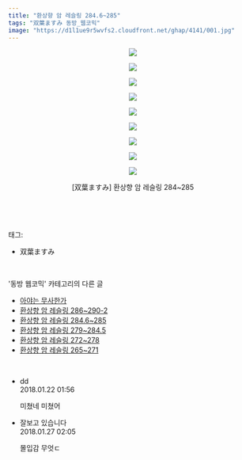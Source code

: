 ```yaml
---
title: "환상향 암 레슬링 284.6~285"
tags: "双葉ますみ 동방_웹코믹"
image: "https://d1l1ue9r5wvfs2.cloudfront.net/ghap/4141/001.jpg"
---
```

<div class="article">
<p style="text-align: center; clear: none; float: none;"><img src="{{ site.imgserver9 }}/ghap/4141/001.jpg"/></p>
<p style="text-align: center; clear: none; float: none;"><img src="{{ site.imgserver9 }}/ghap/4141/002.jpg"/></p>
<p style="text-align: center; clear: none; float: none;"><img src="{{ site.imgserver9 }}/ghap/4141/003.jpg"/></p>
<p style="text-align: center; clear: none; float: none;"><img src="{{ site.imgserver9 }}/ghap/4141/004.jpg"/></p>
<p style="text-align: center; clear: none; float: none;"><img src="{{ site.imgserver9 }}/ghap/4141/005.jpg"/></p>
<p style="text-align: center; clear: none; float: none;"><img src="{{ site.imgserver9 }}/ghap/4141/006.jpg"/></p>
<p style="text-align: center; clear: none; float: none;"><img src="{{ site.imgserver9 }}/ghap/4141/007.jpg"/></p>
<p style="text-align: center; clear: none; float: none;"><img src="{{ site.imgserver9 }}/ghap/4141/008.jpg"/></p>
<p style="text-align: center; clear: none; float: none;"><img src="{{ site.imgserver9 }}/ghap/4141/009.jpg"/></p>
<p style="text-align: center; clear: none; float: none;">[双葉ますみ] 환상향 암 레슬링 284~285</p>
<p><br/></p>
</div><br/>
<div class="tagTrail">
<p>태그: </p>
<ul>
<li>双葉ますみ</li>
</ul>
</div><br/>
<div class="another">
<p>'동방 웹코믹' 카테고리의 다른 글</p>
<ul>
<li><a href="/ghap_4144">아야는 무사한가</a></li>
<li><a href="/ghap_4142">환상향 암 레슬링 286~290-2</a></li>
<li><a href="/ghap_4141">환상향 암 레슬링 284.6~285</a></li>
<li><a href="/ghap_4140">환상향 암 레슬링 279~284.5</a></li>
<li><a href="/ghap_4139">환상향 암 레슬링 272~278</a></li>
<li><a href="/ghap_4138">환상향 암 레슬링 265~271</a></li>
</ul>
</div><br/>
<div class="cb_module cb_fluid">
<div class="cb_wrt cb_profile">
<div class="comment">
<ul>
<li class="cb_thumb_off" id="comment15179629">
<div class="cb_comment_area">
<div class="cb_info_area">
<div class="cb_section">
<span class="cb_nick_name">dd</span>
</div>
<div class="cb_section">
<span class="cb_date">2018.01.22 01:56 </span>
</div>
</div>
<div class="cb_dsc_comment">
<p class="cb_dsc">
											미쳤네 미쳤어
										</p>
</div>
</div></li>
<li class="cb_thumb_off" id="comment15184000">
<div class="cb_comment_area">
<div class="cb_info_area">
<div class="cb_section">
<span class="cb_nick_name">잘보고 있습니다</span>
</div>
<div class="cb_section">
<span class="cb_date">2018.01.27 02:05 </span>
</div>
</div>
<div class="cb_dsc_comment">
<p class="cb_dsc">
											몰입감 무엇ㄷ
										</p>
</div>
</div></li>
</ul>
</div>
</div><!-- commentList close -->
</div><br/>
